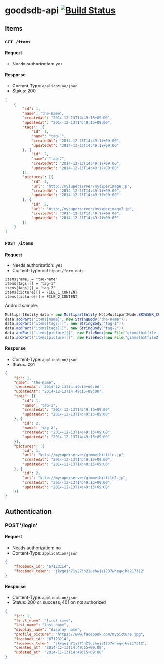 # goodsdb-api [![Build Status](https://travis-ci.org/HackathonMonster/goodsdb-api.svg?branch=master)](https://travis-ci.org/HackathonMonster/goodsdb-api)

## Items

### `GET /items`

#### Request

* Needs authorization: yes

#### Response

* Content-Type: `application/json`
* Status: 200

```json
[
    {
        "id": 1,
        "name": "the-name",
        "createdAt": "2014-12-13T14:49:15+09:00",
        "updatedAt": "2014-12-13T14:49:15+09:00",
        "tags": [{
            "id": 1,
            "name": "tag-1",
            "createdAt": "2014-12-13T14:49:15+09:00",
            "updatedAt": "2014-12-13T14:49:15+09:00"
        }, {
            "id": 2,
            "name": "tag-2",
            "createdAt": "2014-12-13T14:49:15+09:00",
            "updatedAt": "2014-12-13T14:49:15+09:00"
        }],
        "pictures": [{
            "id": 1,
            "url": "http://mysuperserver/mysuperimage.jp",
            "createdAt": "2014-12-13T14:49:15+09:00",
            "updatedAt": "2014-12-13T14:49:15+09:00"
        }, {
            "id": 2,
            "url": "http://mysuperserver/mysuperimage2.jp",
            "createdAt": "2014-12-13T14:49:15+09:00",
            "updatedAt": "2014-12-13T14:49:15+09:00"
        }]
    }
]
```

### `POST /items`

#### Request

* Needs authorization: yes
* Content-Type: `multipart/form-data`

```
items[name] = "the-name"
items[tags][] = "tag-1"
items[tags][] = "tag-2"
items[picture][] = FILE_1_CONTENT
items[picture][] = FILE_2_CONTENT
```

Android sample:

```java
MultipartEntity data = new MultipartEntity(HttpMultipartMode.BROWSER_COMPATIBLE);
data.addPart("items[name]", new StringBody("the-name"));
data.addPart("items[tags][]", new StringBody("tag-1"));
data.addPart("items[tags][]", new StringBody("tag-2"));
data.addPart("items[picture][]", new FileBody(new File("gimmethatfile.jpg")));
data.addPart("items[picture][]", new FileBody(new File("gimmethatfile2.jpg")));
```

#### Response

* Content-Type: `application/json`
* Status: 201

```json
{
    "id": 1,
    "name": "the-name",
    "createdAt": "2014-12-13T14:49:15+09:00",
    "updatedAt": "2014-12-13T14:49:15+09:00",
    "tags": [{
        "id": 1,
        "name": "tag-1",
        "createdAt": "2014-12-13T14:49:15+09:00",
        "updatedAt": "2014-12-13T14:49:15+09:00"
    }, {
        "id": 2,
        "name": "tag-2",
        "createdAt": "2014-12-13T14:49:15+09:00",
        "updatedAt": "2014-12-13T14:49:15+09:00"
    }],
    "pictures": [{
        "id": 1,
        "url": "http://mysuperserver/gimmethatfile.jp",
        "createdAt": "2014-12-13T14:49:15+09:00",
        "updatedAt": "2014-12-13T14:49:15+09:00"
    }, {
        "id": 2,
        "url": "http://mysuperserver/gimmethatfile2.jp",
        "createdAt": "2014-12-13T14:49:15+09:00",
        "updatedAt": "2014-12-13T14:49:15+09:00"
    }]
}
```

## Authentication

### POST '/login'

#### Request

* Needs authorization: no
* Content-Type: `application/json`

```json
{
    "facebook_id": "67123214",
    "facebook_token": "jkwqejh71y273h21uehwje1237wheqwjhe217312"
}
```

#### Response

* Content-Type: `application/json`
* Status: 200 on success, 401 on not authorized

```json
{
    "id": 1,
    "first_name": "first name",
    "last_name": "last name",
    "display_name": "display name",
    "profile_picture": "https://www.facebook.com/mypicture.jpg",
    "facebook_id": "67123214",
    "facebook_token": "jkwqejh71y273h21uehwje1237wheqwjhe217312",
    "created_at": "2014-12-13T14:49:15+09:00",
    "updated_at": "2014-12-13T14:49:15+09:00"
}
```
